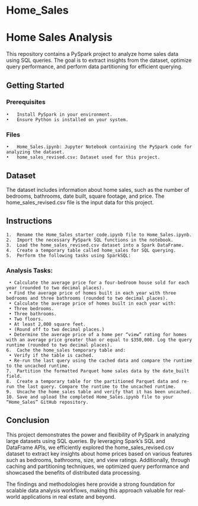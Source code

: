 # Home_Sales

# Home Sales Analysis

This repository contains a PySpark project to analyze home sales data using SQL queries. The goal is to extract insights from the dataset, optimize query performance, and perform data partitioning for efficient querying.

## Getting Started

### Prerequisites
	•	Install PySpark in your environment.
	•	Ensure Python is installed on your system.

### Files
	•	Home_Sales.ipynb: Jupyter Notebook containing the PySpark code for analyzing the dataset.
	•	home_sales_revised.csv: Dataset used for this project.

## Dataset

The dataset includes information about home sales, such as the number of bedrooms, bathrooms, date built, square footage, and price. The home_sales_revised.csv file is the input data for this project.

## Instructions
	1.	Rename the Home_Sales_starter_code.ipynb file to Home_Sales.ipynb.
	2.	Import the necessary PySpark SQL functions in the notebook.
	3.	Load the home_sales_revised.csv dataset into a Spark DataFrame.
	4.	Create a temporary table called home_sales for SQL querying.
	5.	Perform the following tasks using SparkSQL:
### Analysis Tasks:
	 • Calculate the average price for a four-bedroom house sold for each year (rounded to two decimal places).
	 • Find the average price of homes built in each year with three bedrooms and three bathrooms (rounded to two decimal places).
	 • Calculate the average price of homes built in each year with:
	 • Three bedrooms.
	 • Three bathrooms.
	 • Two floors.
	 • At least 2,000 square feet.
	 • (Round off to two decimal places.)
	 • Determine the average price of a home per “view” rating for homes with an average price greater than or equal to $350,000. Log the query runtime (rounded to two decimal places).
	6.	Cache the home_sales temporary table and:
	 • Verify if the table is cached.
	 • Re-run the last query using the cached data and compare the runtime to the uncached runtime.
	7.	Partition the formatted Parquet home sales data by the date_built field.
	8.	Create a temporary table for the partitioned Parquet data and re-run the last query. Compare the runtime to the uncached runtime.
	9.	Uncache the home_sales table and verify that it has been uncached.
	10.	Save and upload the completed Home_Sales.ipynb file to your “Home_Sales” GitHub repository.

## Conclusion

This project demonstrates the power and flexibility of PySpark in analyzing large datasets using SQL queries. By leveraging Spark’s SQL and DataFrame APIs, we efficiently explored the home_sales_revised.csv dataset to extract key insights about home prices based on various features such as bedrooms, bathrooms, size, and view ratings. Additionally, through caching and partitioning techniques, we optimized query performance and showcased the benefits of distributed data processing.

The findings and methodologies here provide a strong foundation for scalable data analysis workflows, making this approach valuable for real-world applications in real estate and beyond.
